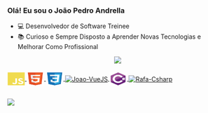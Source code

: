 ### Olá! Eu sou o João Pedro Andrella

- 💻 Desenvolvedor de Software Treinee
- 📚 Curioso e Sempre Disposto a Aprender Novas Tecnologias e Melhorar Como Profissional

<div align="center">
  <a href="https://github.com/joaopedroandrella">
  <img width="42%" src="https://github-readme-stats.vercel.app/api?username=joaopedroandrella&show_icons=true&theme=dracula&include_all_commits=true&count_private=true"/> 
</div>

<div style="display: inline_block"><br>
  <img align="center" alt="Rafa-Js" height="30" width="40" src="https://raw.githubusercontent.com/devicons/devicon/master/icons/javascript/javascript-plain.svg">
  <img align="center" alt="Rafa-HTML" height="30" width="40" src="https://raw.githubusercontent.com/devicons/devicon/master/icons/html5/html5-original.svg">
  <img align="center" alt="Rafa-CSS" height="30" width="40" src="https://raw.githubusercontent.com/devicons/devicon/master/icons/css3/css3-original.svg">
  <img align="center" alt="Joao-VueJS" height="30" width="40" src="https://cdn.jsdelivr.net/gh/devicons/devicon/icons/vuejs/vuejs-original.svg" >
  <img align="center" alt="Rafa-Csharp" height="30" width="40" src="https://raw.githubusercontent.com/devicons/devicon/master/icons/csharp/csharp-original.svg">
  <img align="center" alt="Rafa-Csharp" height="30" width="40" src="https://cdn.jsdelivr.net/gh/devicons/devicon/icons/angularjs/angularjs-original.svg">
</div>

 ##
 
 <div>
  <a href="https://www.linkedin.com/in/joao-pedro-andrella-695a19230/" target="_blank"><img src="https://img.shields.io/badge/-LinkedIn-%230077B5?style=for-the-badge&logo=linkedin&logoColor=white" target="_blank"></a> 
 </div>
